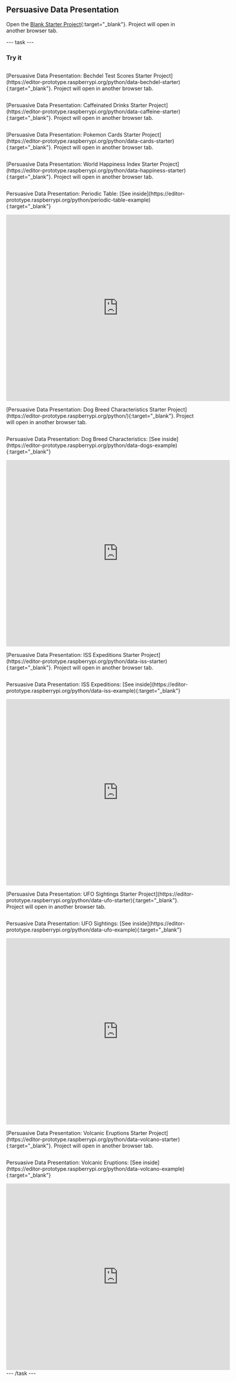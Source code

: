 ## Persuasive Data Presentation

Open the [Blank Starter Project](https://editor-prototype.raspberrypi.org/python/data-blank-starter){:target="_blank"}. Project will open in another browser tab.

--- task ---
### Try it
<div style="display: flex; flex-wrap: wrap">
<p>
 [Persuasive Data Presentation: Bechdel Test Scores Starter Project](https://editor-prototype.raspberrypi.org/python/data-bechdel-starter){:target="_blank"}. Project will open in another browser tab.
</p>

<p>
[Persuasive Data Presentation: Caffeinated Drinks Starter Project](https://editor-prototype.raspberrypi.org/python/data-caffeine-starter){:target="_blank"}. Project will open in another browser tab.
</p>

<p>
[Persuasive Data Presentation: Pokemon Cards Starter Project](https://editor-prototype.raspberrypi.org/python/data-cards-starter){:target="_blank"}. Project will open in another browser tab.
</p>

<p>
[Persuasive Data Presentation: World Happiness Index Starter Project](https://editor-prototype.raspberrypi.org/python/data-happiness-starter){:target="_blank"}. Project will open in another browser tab.
</p>

<p>
  Persuasive Data Presentation: Periodic Table: [See inside](https://editor-prototype.raspberrypi.org/python/periodic-table-example){:target="_blank"}
</p>
<div class="trinket">
  <iframe src="https://editor-prototype.raspberrypi.org/embed/viewer/periodic-table-example" width="600" height="500" frameborder="0" marginwidth="0" marginheight="0" allowfullscreen>
  </iframe>
</div>

<p>
[Persuasive Data Presentation: Dog Breed Characteristics Starter Project](https://editor-prototype.raspberrypi.org/python/){:target="_blank"}. Project will open in another browser tab.
</p>
<p>
 Persuasive Data Presentation: Dog Breed Characteristics: [See inside](https://editor-prototype.raspberrypi.org/python/data-dogs-example){:target="_blank"}
</p>
<div class="trinket">
  <iframe src="https://editor-prototype.raspberrypi.org/embed/viewer/data-dogs-example" width="600" height="500" frameborder="0" marginwidth="0" marginheight="0" allowfullscreen>
  </iframe>
</div>

<p>
[Persuasive Data Presentation: ISS Expeditions Starter Project](https://editor-prototype.raspberrypi.org/python/data-iss-starter){:target="_blank"}. Project will open in another browser tab.
</p>
<p>
  Persuasive Data Presentation: ISS Expeditions: [See inside](https://editor-prototype.raspberrypi.org/python/data-iss-example){:target="_blank"}
</p>
<div class="trinket">
  <iframe src="https://editor-prototype.raspberrypi.org/embed/viewer/data-iss-example" width="600" height="500" frameborder="0" marginwidth="0" marginheight="0" allowfullscreen>
  </iframe>
</div>

<p>
[Persuasive Data Presentation: UFO Sightings Starter Project](https://editor-prototype.raspberrypi.org/python/data-ufo-starter){:target="_blank"}. Project will open in another browser tab.
</p>
<p>
  Persuasive Data Presentation: UFO Sightings: [See inside](https://editor-prototype.raspberrypi.org/python/data-ufo-example){:target="_blank"}
</p>
<div class="trinket">
  <iframe src="https://editor-prototype.raspberrypi.org/embed/viewer/data-ufo-example" width="600" height="500" frameborder="0" marginwidth="0" marginheight="0" allowfullscreen>
  </iframe>
</div>

<p>
[Persuasive Data Presentation: Volcanic Eruptions Starter Project](https://editor-prototype.raspberrypi.org/python/data-volcano-starter){:target="_blank"}. Project will open in another browser tab.
</p>
<p>
  Persuasive Data Presentation: Volcanic Eruptions: [See inside](https://editor-prototype.raspberrypi.org/python/data-volcano-example){:target="_blank"}
</p>
<div class="trinket">
  <iframe src="https://editor-prototype.raspberrypi.org/embed/viewer/data-volcano-example" width="600" height="500" frameborder="0" marginwidth="0" marginheight="0" allowfullscreen>
  </iframe>
</div>
</div>
--- /task ---


